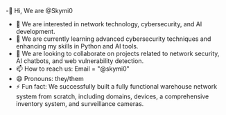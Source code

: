 -👋 Hi, We are @Skymi0
- 👀 We are interested in network technology, cybersecurity, and AI development.
- 🌱 We are currently learning advanced cybersecurity techniques and enhancing my skills in Python and AI tools.
- 💞️ We are looking to collaborate on projects related to network security, AI chatbots, and web vulnerability detection.
- 📫 How to reach us: Email = "@skymi0" 
- 😄 Pronouns: they/them
- ⚡ Fun fact: We successfully built a fully functional warehouse network system from scratch, including domains, devices, a comprehensive inventory system, and surveillance cameras.
